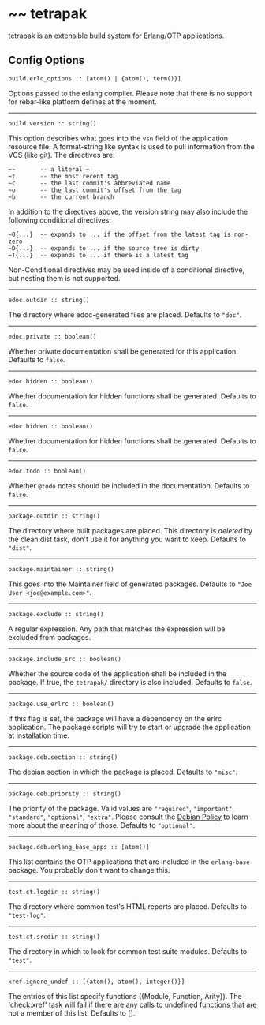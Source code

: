 # ~~ tetrapak

tetrapak is an extensible build system for Erlang/OTP applications.

## Config Options

    build.erlc_options :: [atom() | {atom(), term()}]

Options passed to the erlang compiler. Please note that there is
no support for rebar-like platform defines at the moment.

-------------------------------------------------------------------------

    build.version :: string()

This option describes what goes into the `vsn` field of the application
resource file. A format-string like syntax is used to pull information
from the VCS (like git). The directives are:

    ~~       -- a literal ~
    ~t       -- the most recent tag
    ~c       -- the last commit's abbreviated name
    ~o       -- the last commit's offset from the tag
    ~b       -- the current branch

In addition to the directives above, the version string may also include
the following conditional directives:

    ~O{...}  -- expands to ... if the offset from the latest tag is non-zero
    ~D{...}  -- expands to ... if the source tree is dirty
    ~T{...}  -- expands to ... if there is a latest tag

Non-Conditional directives may be used inside of a conditional directive,
but nesting them is not supported.

-------------------------------------------------------------------------

    edoc.outdir :: string()

The directory where edoc-generated files are placed. Defaults to `"doc"`.

-------------------------------------------------------------------------

    edoc.private :: boolean()

Whether private documentation shall be generated for this application.
Defaults to `false`.

-------------------------------------------------------------------------

    edoc.hidden :: boolean()

Whether documentation for hidden functions shall be generated.
Defaults to `false`.

-------------------------------------------------------------------------

    edoc.hidden :: boolean()

Whether documentation for hidden functions shall be generated.
Defaults to `false`.

-------------------------------------------------------------------------

    edoc.todo :: boolean()

Whether `@todo` notes should be included in the documentation.
Defaults to `false`.

-------------------------------------------------------------------------

    package.outdir :: string()

The directory where built packages are placed. This directory
is _deleted_ by the clean:dist task, don't use it for anything you
want to keep. Defaults to `"dist"`.

-------------------------------------------------------------------------

    package.maintainer :: string()

This goes into the Maintainer field of generated packages.
Defaults to `"Joe User <joe@example.com>"`.

-------------------------------------------------------------------------

    package.exclude :: string()

A regular expression. Any path that matches the expression will be excluded
from packages.

-------------------------------------------------------------------------

    package.include_src :: boolean()

Whether the source code of the application shall be included in the package.
If true, the `tetrapak/` directory is also included.
Defaults to `false`.

-------------------------------------------------------------------------

    package.use_erlrc :: boolean()

If this flag is set, the package will have a dependency on the erlrc application.
The package scripts will try to start or upgrade the application at
installation time.

-------------------------------------------------------------------------

    package.deb.section :: string()

The debian section in which the package is placed. Defaults to `"misc"`.

-------------------------------------------------------------------------

    package.deb.priority :: string()

The priority of the package. Valid values are `"required"`, `"important"`,
`"standard"`, `"optional"`, `"extra"`.
Please consult the [Debian Policy](http://www.debian.org/doc/debian-policy/ch-archive.html#s-priorities)
to learn more about the meaning of those.
Defaults to `"optional"`.

-------------------------------------------------------------------------

    package.deb.erlang_base_apps :: [atom()]

This list contains the OTP applications that are included in the `erlang-base`
package. You probably don't want to change this.

-------------------------------------------------------------------------

    test.ct.logdir :: string()

The directory where common test's HTML reports are placed.
Defaults to `"test-log"`.

-------------------------------------------------------------------------

    test.ct.srcdir :: string()

The directory in which to look for common test suite modules.
Defaults to `"test"`.

-------------------------------------------------------------------------

    xref.ignore_undef :: [{atom(), atom(), integer()}]

The entries of this list specify functions ({Module, Function, Arity}).
The 'check:xref' task will fail if there are any calls to undefined
functions that are not a member of this list.
Defaults to [].
